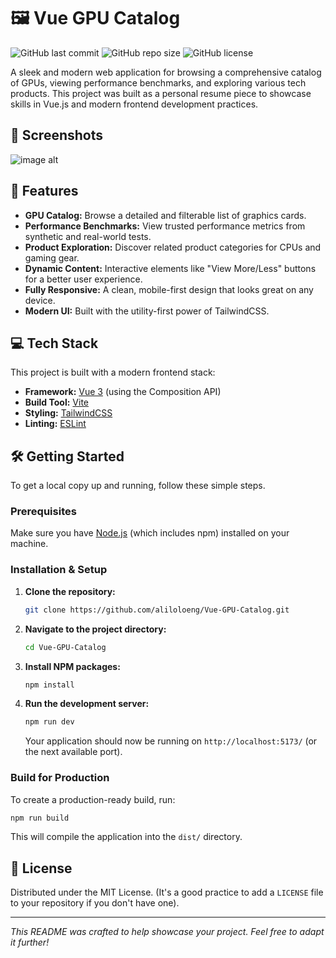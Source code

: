 # 🖼️ Vue GPU Catalog

![GitHub last commit](https://img.shields.io/github/last-commit/aliloloeng/Vue-GPU-Catalog?style=for-the-badge)
![GitHub repo size](https://img.shields.io/github/repo-size/aliloloeng/Vue-GPU-Catalog?style=for-the-badge)
![GitHub license](https://img.shields.io/github/license/aliloloeng/Vue-GPU-Catalog?style=for-the-badge)

A sleek and modern web application for browsing a comprehensive catalog of GPUs, viewing performance benchmarks, and exploring various tech products. This project was built as a personal resume piece to showcase skills in Vue.js and modern frontend development practices.

## 📸 Screenshots
![ image alt]()

## 🚀 Features

-   **GPU Catalog:** Browse a detailed and filterable list of graphics cards.
-   **Performance Benchmarks:** View trusted performance metrics from synthetic and real-world tests.
-   **Product Exploration:** Discover related product categories for CPUs and gaming gear.
-   **Dynamic Content:** Interactive elements like "View More/Less" buttons for a better user experience.
-   **Fully Responsive:** A clean, mobile-first design that looks great on any device.
-   **Modern UI:** Built with the utility-first power of TailwindCSS.

## 💻 Tech Stack

This project is built with a modern frontend stack:

-   **Framework:** [Vue 3](https://vuejs.org/) (using the Composition API)
-   **Build Tool:** [Vite](https://vitejs.dev/)
-   **Styling:** [TailwindCSS](https://tailwindcss.com/)
-   **Linting:** [ESLint](https://eslint.org/)

## 🛠️ Getting Started

To get a local copy up and running, follow these simple steps.

### Prerequisites

Make sure you have [Node.js](https://nodejs.org/) (which includes npm) installed on your machine.

### Installation & Setup

1.  **Clone the repository:**
    ```sh
    git clone https://github.com/aliloloeng/Vue-GPU-Catalog.git
    ```
2.  **Navigate to the project directory:**
    ```sh
    cd Vue-GPU-Catalog
    ```
3.  **Install NPM packages:**
    ```sh
    npm install
    ```
4.  **Run the development server:**
    ```sh
    npm run dev
    ```
    Your application should now be running on `http://localhost:5173/` (or the next available port).

### Build for Production

To create a production-ready build, run:
```sh
npm run build
```
This will compile the application into the `dist/` directory.

## 📄 License

Distributed under the MIT License. (It's a good practice to add a `LICENSE` file to your repository if you don't have one).

---

_This README was crafted to help showcase your project. Feel free to adapt it further!_
